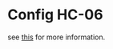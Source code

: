 # Config HC-06

see [this](http://www.martyncurrey.com/arduino-and-hc-06-zs-040/) for more information.